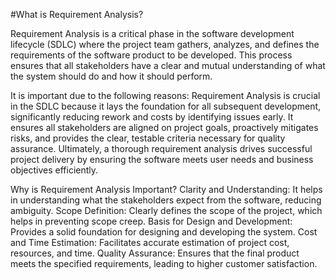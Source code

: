 
#What is Requirement Analysis?

Requirement Analysis is a critical phase in the software development lifecycle (SDLC) where the project team gathers, analyzes, and defines the requirements of the software product to be developed. This process ensures that all stakeholders have a clear and mutual understanding of what the system should do and how it should perform.

It is important due to the following reasons:
Requirement Analysis is crucial in the SDLC because it lays the foundation for all subsequent development, significantly reducing rework and costs by identifying issues early. It ensures all stakeholders are aligned on project goals, proactively mitigates risks, and provides the clear, testable criteria necessary for quality assurance. Ultimately, a thorough requirement analysis drives successful project delivery by ensuring the software meets user needs and business objectives efficiently.



Why is Requirement Analysis Important?
Clarity and Understanding: It helps in understanding what the stakeholders expect from the software, reducing ambiguity.
Scope Definition: Clearly defines the scope of the project, which helps in preventing scope creep.
Basis for Design and Development: Provides a solid foundation for designing and developing the system.
Cost and Time Estimation: Facilitates accurate estimation of project cost, resources, and time.
Quality Assurance: Ensures that the final product meets the specified requirements, leading to higher customer satisfaction.


